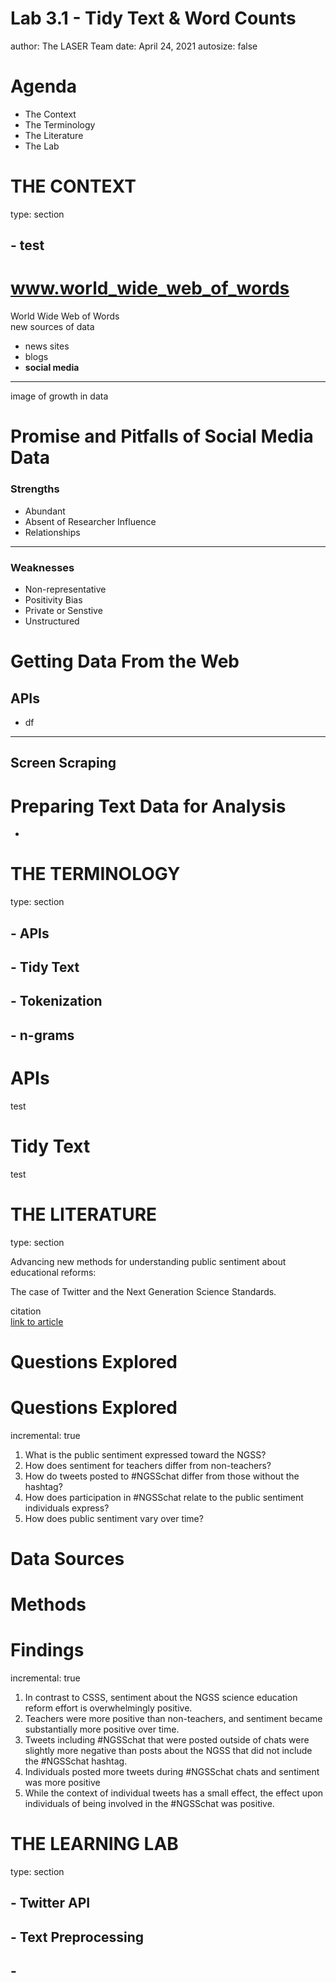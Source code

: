 Lab 3.1 - Tidy Text & Word Counts
========================================================
author: The LASER Team
date: April 24, 2021
autosize: false


Agenda
========================================================
- The Context
- The Terminology
- The Literature
- The Lab


THE CONTEXT
========================================================
type: section

## - test 



www.world_wide_web_of_words
========================================================
World Wide Web of Words  
new sources of data 
- news sites
- blogs
- **social media** 

--- 
image of growth in data



Promise and Pitfalls of Social Media Data
========================================================
### Strengths
- Abundant
- Absent of Researcher Influence
- Relationships 

---

### Weaknesses
- Non-representative
- Positivity Bias
- Private or Senstive
- Unstructured


Getting Data From the Web
========================================================
## APIs
- df  

--- 

## Screen Scraping


Preparing Text Data for Analysis
========================================================
- 


THE TERMINOLOGY
========================================================
type: section

## - APIs
## - Tidy Text
## - Tokenization
## - n-grams



APIs
========================================================
test


Tidy Text
========================================================
test

THE LITERATURE
========================================================
type: section

Advancing new methods for understanding public sentiment about educational reforms:   

The case of Twitter and the Next Generation Science Standards.

citation  
[link to article](go.ncsu.edu)

<!--
Today's learning labs are guided by my colleague Josh Rosenberg’s recent article, Advancing new methods for understanding public sentiment about educational reforms: The case of Twitter and the Next Generation Science Standards. We will focus on conducting a very simplistic “replication study” by comparing the sentiment of tweets about the Next Generation Science Standards (NGSS) and Common Core State Standards (CCSS) in order to better understand public reaction to these two curriculum reform efforts. I highly recommend you watch the quick 3-minute overview of this work at https://stanford.app.box.com/s/i5ixkj2b8dyy8q5j9o5ww4nafznb497x
-->


Questions Explored 
==================


Questions Explored 
========================================================
incremental: true 

1.  What is the public sentiment expressed toward the NGSS?
2.  How does sentiment for teachers differ from non-teachers?
3.  How do tweets posted to \#NGSSchat differ from those without the hashtag?
4.  How does participation in \#NGSSchat relate to the public sentiment individuals express?
5.  How does public sentiment vary over time?

<!--
While the Next Generation Science Standards (NGSS) are a long-standing and widespread standards-based educational reform effort, they have received less public attention, and no studies have explored the sentiment of the views of multiple stakeholders toward them. To establish how public sentiment about this reform might be similar to or different from past efforts, we applied a suite of data science techniques to posts about the standards on Twitter from 2010-2020 (N = 571,378) from 87,719 users. Applying data science techniques to identify teachers and to estimate tweet sentiment, we found that the public sentiment towards the NGSS is overwhelmingly positive---33 times more so than for the CCSS. Mixed effects models indicated that sentiment became more positive over time and that teachers, in particular, showed a more positive sentiment towards the NGSS. We discuss implications for educational reform efforts and the use of data science methods for understanding their implementation.
-->

Data Sources
========================================================




<!-- Similar to what we'll be learning in this walkthrough, Rosenberg et al. used publicly accessible data from Twitter collected using the Full-Archive Twitter API and the `rtweet` package in R. Specifically, the authors accessed tweets and user information from the hashtag-based \#NGSSchat online community, all tweets that included any of the following phrases, with "/" indicating an additional phrase featuring the respective plural form: "ngss", "next generation science standard/s", "next gen science standard/s". -->

Methods
========================================================




<!-- Unlike this walkthrough, however, the authors determined Tweet sentiment using the Java version of SentiStrength to assign tweets to two 5-point scales of sentiment, one for positivity and one for negativity, because SentiStrength is a validated measure for sentiment in short informal texts (Thelwall et al., 2011). In addition, we used this tool because Wang and Fikis (2019) used it to explore the sentiment of CCSS-related posts. We'll be using the AFINN sentiment lexicon which also assigns words in a tweet to two 5-point scales, in addition to explore some other sentiment lexicons.
-->

Findings
========================================================
incremental: true 

1. In contrast to CSSS, sentiment about the NGSS science education reform effort is overwhelmingly positive.
2. Teachers were more positive than non-teachers, and sentiment became substantially more positive over time.
3. Tweets including #NGSSchat that were posted outside of chats were slightly more negative than posts about the NGSS that did not include the #NGSSchat hashtag.
4. Individuals posted more tweets during \#NGSSchat chats and sentiment was more positive  
5. While the context of individual tweets has a small effect, the effect upon individuals of being involved in the \#NGSSchat was positive.


THE LEARNING LAB
========================================================
type: section
## - Twitter API
## - Text Preprocessing
## - 





